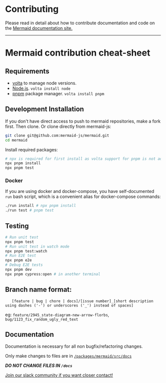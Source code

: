 # Contributing

Please read in detail about how to contribute documentation and code on the [Mermaid documentation site.](https://mermaid-js.github.io/mermaid/#/development)

---

# Mermaid contribution cheat-sheet

## Requirements

- [volta](https://volta.sh/) to manage node versions.
- [Node.js](https://nodejs.org/en/). `volta install node`
- [pnpm](https://pnpm.io/) package manager. `volta install pnpm`

## Development Installation

If you don't have direct access to push to mermaid repositories, make a fork first. Then clone. Or clone directly from mermaid-js:

```bash
git clone git@github.com:mermaid-js/mermaid.git
cd mermaid
```

Install required packages:

```bash
# npx is required for first install as volta support for pnpm is not added yet.
npx pnpm install
npx pnpm test
```

### Docker

If you are using docker and docker-compose, you have self-documented `run` bash script, which is a convenient alias for docker-compose commands:

```bash
./run install # npx pnpm install
./run test # pnpm test
```

## Testing

```bash
# Run unit test
npx pnpm test
# Run unit test in watch mode
npx pnpm test:watch
# Run E2E test
npx pnpm e2e
# Debug E2E tests
npx pnpm dev
npx pnpm cypress:open # in another terminal
```

## Branch name format:

```text
   [feature | bug | chore | docs]/[issue number]_[short description using dashes ('-') or underscores ('_') instead of spaces]
```

eg: `feature/2945_state-diagram-new-arrow-florbs`, `bug/1123_fix_random_ugly_red_text`

## Documentation

Documentation is necessary for all non bugfix/refactoring changes.

Only make changes to files are in [`/packages/mermaid/src/docs`](packages/mermaid/src/docs)

**_DO NOT CHANGE FILES IN `/docs`_**

[Join our slack community if you want closer contact!](https://join.slack.com/t/mermaid-talk/shared_invite/enQtNzc4NDIyNzk4OTAyLWVhYjQxOTI2OTg4YmE1ZmJkY2Y4MTU3ODliYmIwOTY3NDJlYjA0YjIyZTdkMDMyZTUwOGI0NjEzYmEwODcwOTE)
